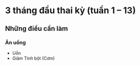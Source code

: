 # 3 tháng đầu thai kỳ (tuần 1 – 13)

## Những điều cần làm

### Ăn uống

- Uốn 
- Giảm Tinh bột (Cơm)
